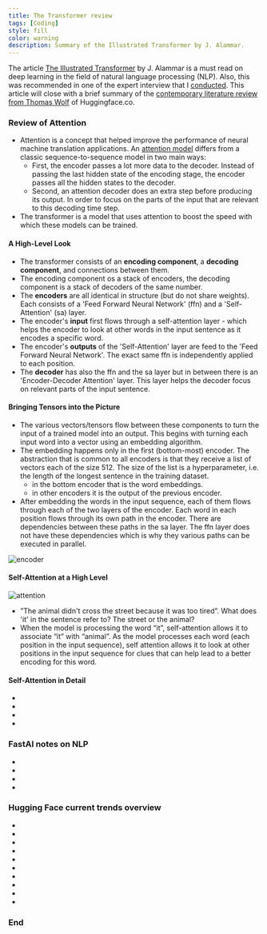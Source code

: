 ```yaml
---
title: The Transformer review
tags: [Coding]
style: fill
color: warning
description: Summary of the Illustrated Transformer by J. Alammar.
---
```


The article [The Illustrated Transformer](http://jalammar.github.io/illustrated-transformer/) by J. Alammar is a must read on deep learning in the field of natural language processing (NLP). Also, this was recommended in one of the expert interview that I [conducted](https://seduerr91.github.io/blog/experts). This article will close with a brief summary of the [contemporary literature review from Thomas Wolf](https://www.youtube.com/watch?v=G5lmya6eKtc&feature=youtu.be) of Huggingface.co.

### Review of Attention

- Attention is a concept that helped improve the performance of neural machine translation applications. An [attention model](https://jalammar.github.io/visualizing-neural-machine-translation-mechanics-of-seq2seq-models-with-attention/) differs from a classic sequence-to-sequence model in two main ways:
  - First, the encoder passes a lot more data to the decoder. Instead of passing the last hidden state of the encoding stage, the encoder passes all the hidden states to the decoder.
  - Second, an attention decoder does an extra step before producing its output. In order to focus on the parts of the input that are relevant to this decoding time step.
- The transformer is a model that uses attention to boost the speed with which these models can be trained.

#### A High-Level Look

- The transformer consists of an __encoding component__, a __decoding component__, and connections between them.
- The encoding component os a stack of encoders, the decoding component is a stack of decoders of the same number.
- The __encoders__ are all identical in structure (but do not share weights). Each consists of a 'Feed Forward Neural Network' (ffn) and a 'Self-Attention' (sa) layer.
- The encoder's __input__ first flows through a self-attention layer - which helps the encoder to look at other words in the input sentence as it encodes a specific word.
- The encoder's __outputs__ of the 'Self-Attention' layer are feed to the 'Feed Forward Neural Network'. The exact same ffn is independently applied to each position.
- The __decoder__ has also the ffn and the sa layer but in between there is an 'Encoder-Decoder Attention' layer. This layer helps the decoder focus on relevant parts of the input sentence.

#### Bringing Tensors into the Picture

- The various vectors/tensors flow between these components to turn the input of a trained model into an output. This begins with turning each input word into a vector using an embedding algorithm.
- The embedding happens only in the first (bottom-most) encoder. The abstraction that is common to all encoders is that they receive a list of vectors each of the size 512. The size of the list is a hyperparameter, i.e. the length of the longest sentence in the training dataset.
  - in the bottom encoder that is the word embeddings.
  - in other encoders it is the output of the previous encoder.
- After embedding the words in the input sequence, each of them flows through each of the two layers of the encoder. Each word in each position flows through its own path in the encoder. There are dependencies between these paths in the sa layer. The ffn layer does not have these dependencies which is why they various paths can be executed in parallel.

![encoder](http://jalammar.github.io/images/t/encoder_with_tensors_2.png)

#### Self-Attention at a High Level

![attention](http://jalammar.github.io/images/t/transformer_self-attention_visualization.png)

- ”The animal didn't cross the street because it was too tired”. What does 'it' in the sentence refer to? The street or the animal?
- When the model is processing the word “it”, self-attention allows it to associate “it” with “animal”. As the model processes each word (each position in the input sequence), self attention allows it to look at other positions in the input sequence for clues that can help lead to a better encoding for this word.

#### Self-Attention in Detail

-
-
-
-

### FastAI notes on NLP

-
-
-
-


### Hugging Face current trends overview

-
-
-
-
-
-
-
-
-
-

### End
